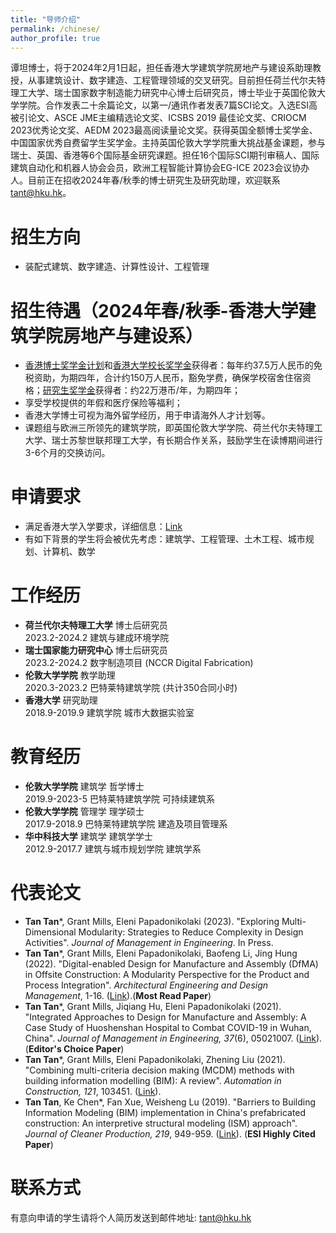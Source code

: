 ```yaml
---
title: "导师介绍"
permalink: /chinese/
author_profile: true
---
```

谭坦博士，将于2024年2月1日起，担任香港大学建筑学院房地产与建设系助理教授，从事建筑设计、数字建造、工程管理领域的交叉研究。目前担任荷兰代尔夫特理工大学、瑞士国家数字制造能力研究中心博士后研究员，博士毕业于英国伦敦大学学院。合作发表二十余篇论文，以第一/通讯作者发表7篇SCI论文。入选ESI高被引论文、ASCE JME主编精选论文奖、ICSBS 2019 最佳论文奖、CRIOCM 2023优秀论文奖、AEDM 2023最高阅读量论文奖。获得英国全额博士奖学金、中国国家优秀自费留学生奖学金。主持英国伦敦大学学院重大挑战基金课题，参与瑞士、英国、香港等6个国际基金研究课题。担任16个国际SCI期刊审稿人、国际建筑自动化和机器人协会会员，欧洲工程智能计算协会EG-ICE 2023会议协办人。目前正在招收2024年春/秋季的博士研究生及研究助理，欢迎联系 tant@hku.hk。

# 招生方向
* 装配式建筑、数字建造、计算性设计、工程管理

# 招生待遇（2024年春/秋季-香港大学建筑学院房地产与建设系）
* [香港博士奖学金计划](https://gradsch.hku.hk/prospective_students/fees_scholarships_and_financial_support/hong_kong_phd_fellowship_scheme)和[香港大学校长奖学金](https://gradsch.hku.hk/prospective_students/fees_scholarships_and_financial_support/hku_presidential_phd_scholar_programme)获得者：每年约37.5万人民币的免税资助，为期四年，合计约150万人民币，豁免学费，确保学校宿舍住宿资格；[研究生奖学金](https://gradsch.hku.hk/prospective_students/fees_scholarships_and_financial_support/postgraduate_scholarships)获得者：约22万港币/年，为期四年；
* 享受学校提供的年假和医疗保险等福利；
* 香港大学博士可视为海外留学经历，用于申请海外人才计划等。
* 课题组与欧洲三所领先的建筑学院，即英国伦敦大学学院、荷兰代尔夫特理工大学、瑞士苏黎世联邦理工大学，有长期合作关系，鼓励学生在读博期间进行3-6个月的交换访问。

# 申请要求
* 满足香港大学入学要求，详细信息：[Link](https://engg.hku.hk/Admissions/PhD-MPhil/Admission-Requirements)
* 有如下背景的学生将会被优先考虑：建筑学、工程管理、土木工程、城市规划、计算机、数学

# 工作经历
* **荷兰代尔夫特理工大学** 博士后研究员
<br>2023.2-2024.2 建筑与建成环境学院
* **瑞士国家能力研究中心** 博士后研究员
<br>2023.2-2024.2 数字制造项目 (NCCR Digital Fabrication)
* **伦敦大学学院** 教学助理 
<br>2020.3-2023.2 巴特莱特建筑学院 (共计350合同小时)
* **香港大学** 研究助理
<br>2018.9-2019.9 建筑学院 城市大数据实验室

# 教育经历
* **伦敦大学学院** 建筑学 哲学博士
<br>2019.9-2023-5 巴特莱特建筑学院 可持续建筑系
* **伦敦大学学院** 管理学 理学硕士
<br>2017.9-2018.9 巴特莱特建筑学院 建造及项目管理系
* **华中科技大学** 建筑学 建筑学学士
<br>2012.9-2017.7 建筑与城市规划学院 建筑学系  

# 代表论文
* **Tan Tan***, Grant Mills, Eleni Papadonikolaki (2023). "Exploring Multi-Dimensional Modularity: Strategies to Reduce Complexity in Design Activities". <i>Journal of Management in Engineering</i>. In Press.
* **Tan Tan***, Grant Mills, Eleni Papadonikolaki, Baofeng Li, Jing Hung (2022). "Digital-enabled Design for Manufacture and Assembly (DfMA) in Offsite Construction: A Modularity Perspective for the Product and Process Integration". <i>Architectural Engineering and Design Management</i>, 1-16. ([Link](https://doi.org/10.1080/17452007.2022.2104208)).(**Most Read Paper**)
* **Tan Tan***, Grant Mills, Jiqiang Hu, Eleni Papadonikolaki (2021). "Integrated Approaches to Design for Manufacture and Assembly: A Case Study of Huoshenshan Hospital to Combat COVID-19 in Wuhan, China". <i>Journal of Management in Engineering, 37</i>(6), 05021007. ([Link](https://ascelibrary.org/doi/abs/10.1061/%28ASCE%29ME.1943-5479.0000972)). (**Editor's Choice Paper**)
* **Tan Tan***, Grant Mills, Eleni Papadonikolaki, Zhening Liu (2021). "Combining multi-criteria decision making (MCDM) methods with building information modelling (BIM): A review". <i>Automation in Construction, 121</i>, 103451. ([Link](https://www.sciencedirect.com/science/article/pii/S0926580520310311)).
* **Tan Tan**, Ke Chen*, Fan Xue, Weisheng Lu (2019). "Barriers to Building Information Modeling (BIM) implementation in China's prefabricated construction: An interpretive structural modeling (ISM) approach". <i>Journal of Cleaner Production, 219</i>, 949-959. ([Link](https://www.sciencedirect.com/science/article/abs/pii/S095965261930530X)). (**ESI Highly Cited Paper**)

# 联系方式
有意向申请的学生请将个人简历发送到邮件地址: tant@hku.hk

